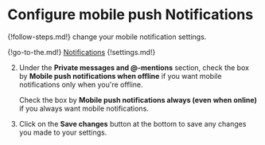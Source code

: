 # Configure mobile push Notifications

{!follow-steps.md!} change your mobile notification settings.

{!go-to-the.md!} [Notifications](/#settings/notifications)
{!settings.md!}

2. Under the **Private messages and @-mentions** section, check the
box by **Mobile push notifications when offline** if you
want mobile notifications only when you're offline.

    Check the box by **Mobile push notifications always (even when online)** if
you always want mobile notifications.

4. Click on the **Save changes** button at the bottom to save any changes you
made to your settings.
